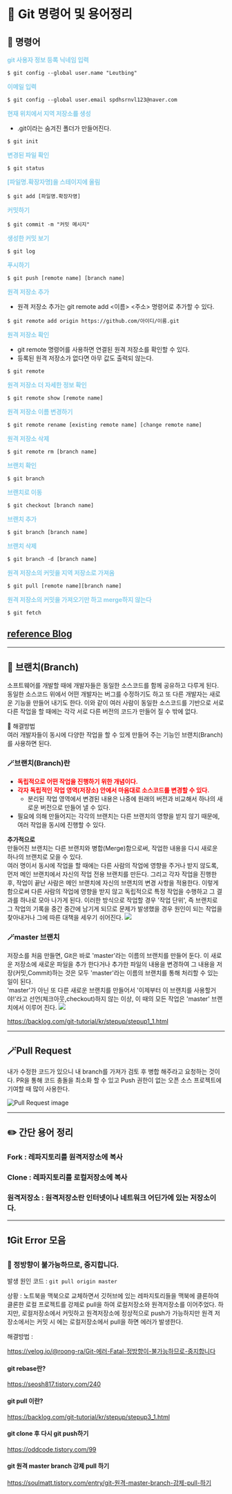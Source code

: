 # 📒 Git 명령어 및 용어정리

## 🌈 명령어
<span style="color:skyblue">**git 사용자 정보 등록 닉네임 입력**</span>
```
$ git config --global user.name "Leutbing"
```
<span style="color:skyblue">**이메일 입력**</span>
```
$ git config --global user.email spdhsrnvl123@naver.com
```
<span style="color:skyblue">**현재 위치에서 지역 저장소를 생성**</span>
- .git이라는 숨겨진 폴더가 만들어진다.
```
$ git init
```
<span style="color:skyblue">**변경된 파일 확인**</span>
```
$ git status
```
<span style="color:skyblue">**[파일명.확장자명]을 스테이지에 올림**</span>
```
$ git add [파일명.확장자명]
```
<span style="color:skyblue">**커밋하기**</span>
```
$ git commit -m "커밋 메시지"
```
<span style="color:skyblue">**생성한 커밋 보기**</span>
```
$ git log
```
<span style="color:skyblue">**푸시하기**</span>
```
$ git push [remote name] [branch name]
```
<span style="color:skyblue">**원격 저장소 추가**</span>
- 원격 저장소 추가는 git remote add <이름> <주소> 명령어로 추가할 수 있다.
```
$ git remote add origin https://github.com/아이디/이름.git
```
<span style="color:skyblue">**원격 저장소 확인**</span>
- git remote 명령어를 사용하면 연결된 원격 저장소를 확인할 수 있다.<br />
- 등록된 원격 저장소가 없다면 아무 값도 출력되 않는다.
```
$ git remote
```
<span style="color:skyblue">**원격 저장소 더 자세한 정보 확인**</span>
```
$ git remote show [remote name]
```
<span style="color:skyblue">**원격 저장소 이름 변경하기**</span>
```
$ git remote rename [existing remote name] [change remote name]
```
<span style="color:skyblue">**원격 저장소 삭제**</span>
```
$ git remote rm [branch name]
```
<span style="color:skyblue">**브랜치 확인**</span>
```
$ git branch
```
<span style="color:skyblue">**브랜치로 이동**</span>
```
$ git checkout [branch name]
```
<span style="color:skyblue">**브랜치 추가**</span>
```
$ git branch [branch name]
```
<span style="color:skyblue">**브랜치 삭제**</span>
```
$ git branch -d [branch name]
```
<span style="color:skyblue">**원격 저장소의 커밋을 지역 저장소로 가져옴**</span>
```
$ git pull [remote name][branch name]
```
<span style="color:skyblue">**원격 저장소의 커밋을 가져오기만 하고 merge하지 않는다**</span>
```
$ git fetch
```

## [reference Blog](https://www.testingdocs.com/wp-content/uploads/Pull-Request.png)

<hr />

## 🚀 브랜치(Branch)
소프트웨어를 개발할 때에 개발자들은 동일한 소스코드를 함께 공유하고 다루게 된다.<br />동일한 소스코드 위에서 어떤 개발자는 버그를 수정하기도 하고 또 다른 개발자는 새로운 기능을 만들어 내기도 한다. 이와 같이 여러 사람이 동일한 소스코드를 기반으로 서로 다른 작업을 할 때에는 각각 서로 다른 버전의 코드가 만들어 질 수 밖에 없다.<br >

📖 해결방법<br />
여러 개발자들이 동시에 다양한 작업을 할 수 있게 만들어 주는 기능인 브랜치(Branch)를 사용하면 된다.

### 🪄브랜치(Branch)란
- <span style="color:red">**독립적으로 어떤 작업을 진행하기 위한 개념이다.**</span>
- <span style="color:red">**각자 독립적인 작업 영역(저장소) 안에서 마음대로 소스코드를 변경할 수 있다.**</span>
    - 분리된 작업 영역에서 변경된 내용은 나중에 원래의 버전과 비교해서 하나의 새로운 버전으로 만들어 낼 수 있다.
- 필요에 의해 만들어지는 각각의 브랜치는 다른 브랜치의 영향을 받지 않기 때문에, 여러 작업을 동시에 진행할 수 있다.

**추가적으로**<br />
만들어진 브랜치는 다른 브랜치와 병합(Merge)함으로써, 작업한 내용을 다시 새로운 하나의 브랜치로 모을 수 있다.<br />
여러 명이서 동시에 작업을 할 때에는 다른 사람의 작업에 영향을 주거나 받지 않도록, 먼저 메인 브랜치에서 자신의 작업 전용 브랜치를 만든다. 그리고 각자 작업을 진행한 후, 작업이 끝난 사람은 메인 브랜치에 자신의 브랜치의 변경 사항을 적용한다. 이렇게 함으로써 다른 사람의 작업에 영향을 받지 않고 독립적으로 특정 작업을 수행하고 그 결과를 하나로 모아 나가게 된다. 이러한 방식으로 작업할 경우 '작업 단위', 즉 브랜치로 그 작업의 기록을 중간 중간에 남기게 되므로 문제가 발생했을 경우 원인이 되는 작업을 찾아내거나 그에 따른 대책을 세우기 쉬어진다.
![](images/branch.png)

### 🪄master 브랜치
저장소를 처음 만들면, Git은 바로 'master'라는 이름의 브랜치를 만들어 둔다. 이 새로운 저장소에 새로운 파일을 추가 한다거나 추가한 파일의 내용을 변경하여 그 내용을 저장(커밋,Commit)하는 것은 모두 'master'라는 이름의 브랜치를 통해 처리할 수 있는 일이 된다.<br />
'master'가 아닌 또 다른 새로운 브랜치를 만들어서 '이제부터 이 브랜치를 사용할거야!'라고 선언(체크아웃,checkout)하지 않는 이상, 이 때의 모든 작업은 'master' 브랜치에서 이루어 진다.
![](images/masterBranch.png)

https://backlog.com/git-tutorial/kr/stepup/stepup1_1.html

<hr />

## 🪄Pull Request
내가 수정한 코드가 있으니 내 branch를 가져가 검토 후 병합 해주라고 요청하는 것이다. PR을 통해 코드 충돌을 최소화 할 수 있고 Push 권한이 없는 오픈 소스 프로젝트에 기여할 때 많이 사용한다.

![Pull Request image](https://www.testingdocs.com/wp-content/uploads/Pull-Request.png)

<hr />

## ✏️ 간단 용어 정리
### Fork : 레파지토리를 원격저장소에 복사
### Clone : 레파지토리를 로컬저장소에 복사
### 원격저장소 : 원격저장소란 인터넷이나 네트워크 어딘가에 있는 저장소이다.

<hr />

## ❗️Git Error 모음

### 📌 정방향이 불가능하므로, 중지합니다.
발생 원인 코드 : `git pull origin master`

상황 : 노트북을 맥북으로 교체하면서 깃허브에 있는 레파지토리들을 맥북에 클론하여 클론한 로컬 프로젝트를 강제로 pull을 하여 로컬저장소와 원격저장소를 이어주었다. 하지만, 로컬저장소에서 커밋하고 원격저장소에 정상적으로 push가 가능하지만 원격 저장소에서는 커밋 시 에는 로컬저장소에서 pull을 하면 에러가 발생한다.

해결방법 : 

https://velog.io/@roong-ra/Git-에러-Fatal-정방향이-불가능하므로-중지합니다

#### git rebase란?
https://seosh817.tistory.com/240

#### git pull 이란?
https://backlog.com/git-tutorial/kr/stepup/stepup3_1.html

#### git clone 후 다시 git push하기
https://oddcode.tistory.com/99

#### git 원격 master branch 강제 pull 하기
https://soulmatt.tistory.com/entry/git-원격-master-branch-강제-pull-하기
